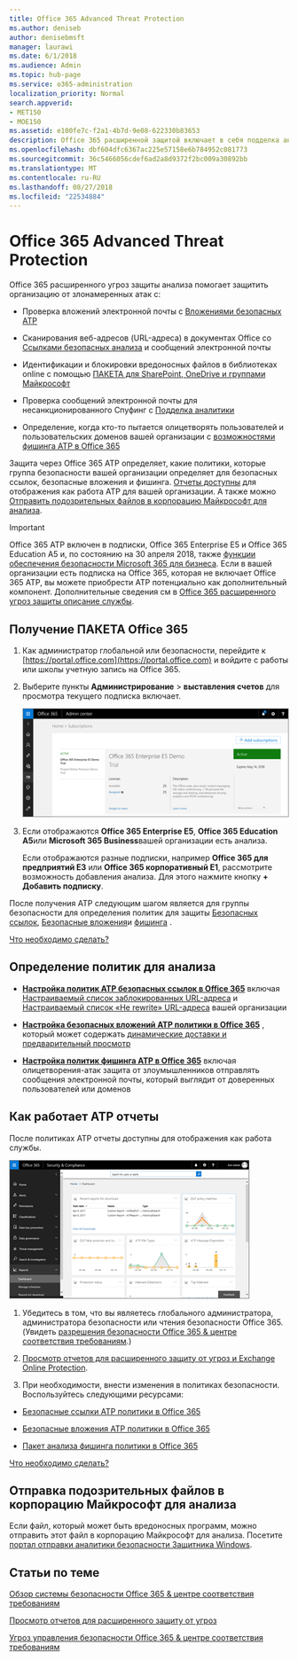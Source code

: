 ```yaml
---
title: Office 365 Advanced Threat Protection
ms.author: deniseb
author: denisebmsft
manager: laurawi
ms.date: 6/1/2018
ms.audience: Admin
ms.topic: hub-page
ms.service: o365-administration
localization_priority: Normal
search.appverid:
- MET150
- MOE150
ms.assetid: e100fe7c-f2a1-4b7d-9e08-622330b83653
description: Office 365 расширенной защитой включает в себя подделка аналитики, безопасных ссылок, безопасные вложения и расширенные возможности фишинга. Расширенные защиту от угроз также расширяемый для файлов в SharePoint Online, OneDrive для бизнеса и группами Майкрософт.
ms.openlocfilehash: dbf604dfc6367ac225e57158e6b784952c081773
ms.sourcegitcommit: 36c5466056cdef6ad2a8d9372f2bc009a30892bb
ms.translationtype: MT
ms.contentlocale: ru-RU
ms.lasthandoff: 08/27/2018
ms.locfileid: "22534884"
---
```

# <a name="office-365-advanced-threat-protection"></a>Office 365 Advanced Threat Protection

Office 365 расширенного угроз защиты анализа помогает защитить организацию от злонамеренных атак с:
  
- Проверка вложений электронной почты с [Вложениями безопасных ATP](atp-safe-attachments.md)
    
- Сканирования веб-адресов (URL-адреса) в документах Office со [Ссылками безопасных анализа](atp-safe-links.md) и сообщений электронной почты
    
- Идентификации и блокировки вредоносных файлов в библиотеках online с помощью [ПАКЕТА для SharePoint, OneDrive и группами Майкрософт](atp-for-spo-odb-and-teams.md)
    
- Проверка сообщений электронной почты для несанкционированного Спуфинг с [Подделка аналитики](learn-about-spoof-intelligence.md)
    
- Определение, когда кто-то пытается олицетворять пользователей и пользовательских доменов вашей организации с [возможностями фишинга ATP в Office 365](atp-anti-phishing.md)
    
Защита через Office 365 ATP определяет, какие политики, которые группа безопасности вашей организации определяет для безопасных ссылок, безопасные вложения и фишинга. [Отчеты доступны](view-reports-for-atp.md) для отображения как работа ATP для вашей организации. А также можно [Отправить подозрительных файлов в корпорацию Майкрософт для анализа](office-365-atp.md#submitlalware).
  
> [!IMPORTANT]
> Office 365 ATP включен в подписки, Office 365 Enterprise E5 и Office 365 Education A5 и, по состоянию на 30 апреля 2018, также [функции обеспечения безопасности Microsoft 365 для бизнеса](https://support.office.com/article/c123694a-1efb-459e-a8d5-2187975373dc). Если в вашей организации есть подписка на Office 365, которая не включает Office 365 ATP, вы можете приобрести ATP потенциально как дополнительный компонент. Дополнительные сведения см в [Office 365 расширенного угроз защиты описание службы](https://technet.microsoft.com/library/exchange-online-advanced-threat-protection-service-description.aspx). 
      
## <a name="get-office-365-atp"></a>Получение ПАКЕТА Office 365

1. Как администратор глобальной или безопасности, перейдите к [https://portal.office.com](https://portal.office.com) и войдите с работы или школы учетную запись на Office 365. 
    
2. Выберите пункты **Администрирование** \> **выставления счетов** для просмотра текущего подписка включает. 
    
    ![Как глобальный администратор, войдите в систему в portal.office.com и перейдите к разделу администратор \> по выставлению счетов](media/18a3546c-bd1f-4f49-82ec-0184909b42c2.png)
  
3. Если отображаются **Office 365 Enterprise E5**, **Office 365 Education A5**или **Microsoft 365 Business**вашей организации есть анализа. 
    
    Если отображаются разные подписки, например **Office 365 для предприятий E3** или **Office 365 корпоративный E1**, рассмотрите возможность добавления анализа. Для этого нажмите кнопку **+ Добавить подписку**.
    
После получения ATP следующим шагом является для группы безопасности для определения политик для защиты [Безопасных ссылок](atp-safe-links.md), [Безопасные вложения](atp-safe-attachments.md)и [фишинга](set-up-atp-anti-phishing-policies.md) . 
  
[Что необходимо сделать?](office-365-atp.md#TOC)
  
## <a name="define-policies-for-atp"></a>Определение политик для анализа

- **[Настройка политик ATP безопасных ссылок в Office 365](set-up-atp-safe-links-policies.md)** включая [Настраиваемый список заблокированных URL-адреса](set-up-a-custom-blocked-urls-list-wtih-atp.md) и [Настраиваемый список «Не rewrite» URL-адреса](set-up-a-custom-do-not-rewrite-urls-list-with-atp.md) вашей организации
    
- **[Настройка безопасных вложений ATP политики в Office 365](set-up-atp-safe-attachments-policies.md)** , который может содержать [динамические доставки и предварительный просмотр](dynamic-delivery-and-previewing.md)
    
- **[Настройка политик фишинга ATP в Office 365](set-up-atp-anti-phishing-policies.md)** включая олицетворения-атак защита от злоумышленников отправлять сообщения электронной почты, который выглядит от доверенных пользователей или доменов 
  
## <a name="see-how-atp-is-working-by-viewing-reports"></a>Как работает ATP отчеты

После политиках ATP отчеты доступны для отображения как работа службы.

[![Безопасность &amp; панели мониторинга в центре соответствия требованиям, которые помогут посмотреть, где работает расширенного защиту от угроз](media/6b213d34-adbb-44af-8549-be9a7e2db087.png)](view-reports-for-atp.md)
  
1. Убедитесь в том, что вы являетесь глобального администратора, администратора безопасности или чтения безопасности Office 365. (Увидеть [разрешения безопасности Office 365 &amp; центре соответствия требованиям](permissions-in-the-security-and-compliance-center.md).)
    
2. [Просмотр отчетов для расширенного защиту от угроз и Exchange Online Protection](view-reports-for-atp.md).
    
3. При необходимости, внести изменения в политиках безопасности. Воспользуйтесь следующими ресурсами:
    
  - [Безопасные ссылки ATP политики в Office 365](set-up-atp-safe-links-policies.md)
    
  - [Безопасные вложения ATP политики в Office 365](set-up-atp-safe-attachments-policies.md)
    
  - [Пакет анализа фишинга политики в Office 365](set-up-atp-anti-phishing-policies.md)
    
[Что необходимо сделать?](office-365-atp.md)
  
## <a name="submit-a-suspicious-file-to-microsoft-for-analysis"></a>Отправка подозрительных файлов в корпорацию Майкрософт для анализа

Если файл, который может быть вредоносных программ, можно отправить этот файл в корпорацию Майкрософт для анализа. Посетите [портал отправки аналитики безопасности Защитника Windows](https://go.microsoft.com/fwlink/?linkid=857185).
  
## <a name="related-topics"></a>Статьи по теме

[Обзор системы безопасности Office 365 &amp; центре соответствия требованиям](https://support.office.com/article/a5f2fd18-b029-4257-b5a8-ae83e7768c85)
  
[Просмотр отчетов для расширенного защиту от угроз](view-reports-for-atp.md)
  
[Угроз управления безопасности Office 365 &amp; центре соответствия требованиям](threat-management.md)
  

